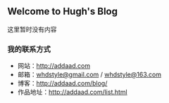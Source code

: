 ## Welcome to Hugh's Blog

这里暂时没有内容

### 我的联系方式
- 网站：http://addaad.com
- 邮箱：whdstyle@gmail.com / whdstyle@163.com
- 博客：http://addaad.com/blog/
- 作品地址：http://addaad.com/list.html
